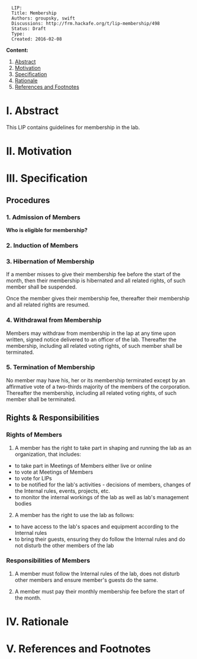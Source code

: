 ```
  LIP:
  Title: Membership
  Authors: groupsky, swift
  Discussions: http://frm.hackafe.org/t/lip-membership/498
  Status: Draft
  Type:
  Created: 2016-02-08
```


**Content:**

1. [Abstract](#1-abstract)
2. [Motivation](#2-motivation)
3. [Specification](#3-specification)
4. [Rationale](#4-rationale)
5. [References and Footnotes](#5-references-and-footnotes)


# I. Abstract

This LIP contains guidelines for membership in the lab.


# II. Motivation


# III. Specification


## Procedures

### 1. Admission of Members

**Who is eligible for membership?**


### 2. Induction of Members


### 3. Hibernation of Membership

If a member misses to give their membership fee before the start of the month, then their membership is hibernated and all related rights, of such member shall be suspended.

Once the member gives their membership fee, thereafter their membership and all related rights are resumed.


### 4. Withdrawal from Membership

Members may withdraw from membership in the lap at any time upon written, signed notice delivered to an officer of the lab. Thereafter the membership, including all related voting rights, of such member shall be terminated.

### 5. Termination of Membership

No member may have his, her or its membership terminated except by an affirmative vote of a two-thirds majority of the members of the corporation. Thereafter the membership, including all related voting rights, of such member shall be terminated.


## Rights & Responsibilities

### Rights of Members

1. A member has the right to take part in shaping and running the lab as an organization, that includes:

 - to take part in Meetings of Members either live or online
 - to vote at Meetings of Members
 - to vote for LIPs
 - to be notified for the lab's activities - decisions of members, changes of the Internal rules, events, projects, etc.
 - to monitor the internal workings of the lab as well as lab's management bodies

2. A member has the right to use the lab as follows:

 - to have access to the lab's spaces and equipment according to the Internal rules
 - to bring their guests, ensuring they do follow the Internal rules and do not disturb the other members of the lab


### Responsibilities of Members

1. A member must follow the Internal rules of the lab, does not disturb other members and ensure member's guests do the same.

2. A member must pay their monthly membership fee before the start of the month.


# IV. Rationale


# V. References and Footnotes


